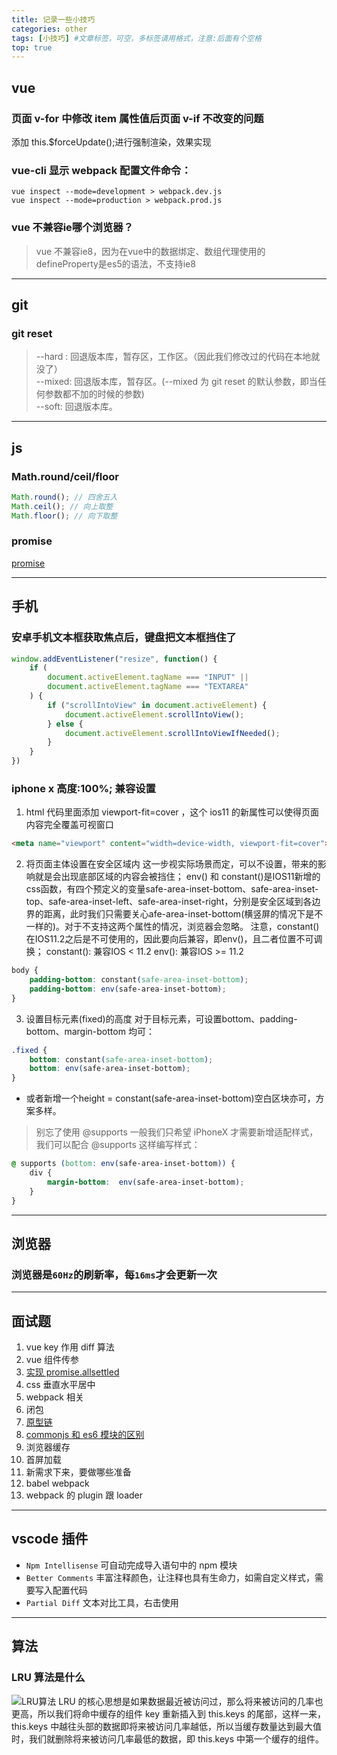 ```yaml
---
title: 记录一些小技巧
categories: other
tags: [小技巧] #文章标签，可空，多标签请用格式，注意:后面有个空格
top: true
---
```


## vue

### 页面 v-for 中修改 item 属性值后页面 v-if 不改变的问题

添加 this.$forceUpdate();进行强制渲染，效果实现

### vue-cli 显示 webpack 配置文件命令：

```
vue inspect --mode=development > webpack.dev.js
vue inspect --mode=production > webpack.prod.js
```

### vue 不兼容ie哪个浏览器？
> vue 不兼容ie8，因为在vue中的数据绑定、数组代理使用的defineProperty是es5的语法，不支持ie8

----------------------------------

## git

### git reset

> --hard : 回退版本库，暂存区，工作区。（因此我们修改过的代码在本地就没了）<br>
> --mixed: 回退版本库，暂存区。(--mixed 为 git reset 的默认参数，即当任何参数都不加的时候的参数)<br>
> --soft: 回退版本库。

----------------------------------

## js

### Math.round/ceil/floor

```javascript
Math.round(); // 四舍五入
Math.ceil(); // 向上取整
Math.floor(); // 向下取整
```

### promise

[promise](/2020/12/01/js-promise/)

----------------------------------

## 手机

### 安卓手机文本框获取焦点后，键盘把文本框挡住了

```js
window.addEventListener("resize", function() {
    if (
        document.activeElement.tagName === "INPUT" ||
        document.activeElement.tagName === "TEXTAREA"
    ) {
        if ("scrollIntoView" in document.activeElement) {
            document.activeElement.scrollIntoView();
        } else {
            document.activeElement.scrollIntoViewIfNeeded();
        }
    }
})
```

### iphone x 高度:100%; 兼容设置

1. html 代码里面添加 viewport-fit=cover ，这个 ios11 的新属性可以使得页面内容完全覆盖可视窗口
```html
<meta name="viewport" content="width=device-width, viewport-fit=cover">
```
2. 将页面主体设置在安全区域内
这一步视实际场景而定，可以不设置，带来的影响就是会出现底部区域的内容会被挡住；
env() 和 constant()是IOS11新增的css函数，有四个预定义的变量safe-area-inset-bottom、safe-area-inset-top、safe-area-inset-left、safe-area-inset-right，分别是安全区域到各边界的距离，此时我们只需要关心afe-area-inset-bottom(横竖屏的情况下是不一样的)。对于不支持这两个属性的情况，浏览器会忽略。
注意，constant()在IOS11.2之后是不可使用的，因此要向后兼容，即env()，且二者位置不可调换；
constant(): 兼容IOS < 11.2
env(): 兼容IOS >= 11.2
```css
body {
    padding-bottom: constant(safe-area-inset-bottom);
    padding-bottom: env(safe-area-inset-bottom);
}
```
3. 设置目标元素(fixed)的高度
对于目标元素，可设置bottom、padding-bottom、margin-bottom 均可：
```css
.fixed {
    bottom: constant(safe-area-inset-bottom);
    bottom: env(safe-area-inset-bottom);
}
```
- 或者新增一个height = constant(safe-area-inset-bottom)空白区块亦可，方案多样。

> 别忘了使用 @supports
一般我们只希望 iPhoneX 才需要新增适配样式，我们可以配合 @supports 这样编写样式：
```css
@ supports (bottom: env(safe-area-inset-bottom)) {
    div {
        margin-bottom:  env(safe-area-inset-bottom);
    }
}
```

----------------------------------
## 浏览器

### 浏览器是`60Hz`的刷新率，每`16ms`才会更新一次


----------------------------------

## 面试题

1. vue key 作用 diff 算法
2. vue 组件传参
3. [实现 promise.allsettled](/2020/12/01/js-promise/)
4. css 垂直水平居中
5. webpack 相关
6. 闭包
7. [原型链](/2020/11/16/js原型/)
8. [commonjs 和 es6 模块的区别](/2020/12/02/commonjs-es6Module/)
9. 浏览器缓存
10. 首屏加载
11. 新需求下来，要做哪些准备
12. babel webpack
13. webpack 的 plugin 跟 loader

----------------------------------

## vscode 插件

- `Npm Intellisense` 可自动完成导入语句中的 npm 模块
- `Better Comments` 丰富注释颜色，让注释也具有生命力，如需自定义样式，需要写入配置代码
- `Partial Diff` 文本对比工具，右击使用



----------------------------------

## 算法

### LRU 算法是什么

![LRU算法](./lru.png)
LRU 的核心思想是如果数据最近被访问过，那么将来被访问的几率也更高，所以我们将命中缓存的组件 key 重新插入到 this.keys 的尾部，这样一来，this.keys 中越往头部的数据即将来被访问几率越低，所以当缓存数量达到最大值时，我们就删除将来被访问几率最低的数据，即 this.keys 中第一个缓存的组件。
